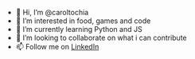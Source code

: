 - 👋 Hi, I’m @caroltochia
- 👀 I’m interested in food, games and code
- 🌱 I’m currently learning Python and JS 
- 💞️ I’m looking to collaborate on what i can contribute
- 📫 Follow me on [LinkedIn](https://www.linkedin.com/in/ana-carolina-torchia/)

<!---
caroltochia/caroltochia is a ✨ special ✨ repository because its `README.md` (this file) appears on your GitHub profile.
You can click the Preview link to take a look at your changes.
--->
